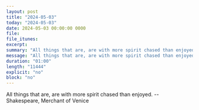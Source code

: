```yaml
---
layout: post
title: "2024-05-03"
today: "2024-05-03"
date: 2024-05-03 00:00:00 0000
file:
file_itunes:
excerpt:
summary: "All things that are, are with more spirit chased than enjoyed. -- Shakespeare, Merchant of Venice "
message: "All things that are, are with more spirit chased than enjoyed. -- Shakespeare, Merchant of Venice "
duration: "01:00"
length: "11444"
explicit: "no"
block: "no"
---
```

All things that are, are with more spirit chased than enjoyed. -- Shakespeare, Merchant of Venice 

